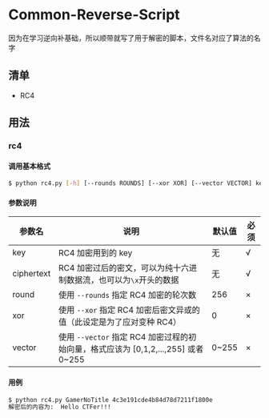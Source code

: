 # Common-Reverse-Script

因为在学习逆向补基础，所以顺带就写了用于解密的脚本，文件名对应了算法的名字

## 清单

- RC4

## 用法

### rc4

#### 调用基本格式

```bash
$ python rc4.py [-h] [--rounds ROUNDS] [--xor XOR] [--vector VECTOR] key ciphertext
```

#### 参数说明

| 参数名     | 说明                                                         | 默认值 | 必须 |
| ---------- | ------------------------------------------------------------ | ------ | ---- |
| key        | RC4 加密用到的 key                                           | 无     | √    |
| ciphertext | RC4 加密过后的密文，可以为纯十六进制数据流，也可以为`\x`开头的数据 | 无     | √    |
| round      | 使用 `--rounds` 指定 RC4 加密的轮次数                        | 256    | ×    |
| xor        | 使用 `--xor` 指定 RC4 加密后密文异或的值（此设定是为了应对变种 RC4） | 0      | ×    |
| vector     | 使用 `--vector` 指定 RC4 加密过程的初始向量，格式应该为 [0,1,2,...,255] 或者 0~255 | 0~255  | ×    |

#### 用例

```bash
$ python rc4.py GamerNoTitle 4c3e191cde4b84d78d7211f1800e
解密后的内容为:  Hello CTFer!!!
```

